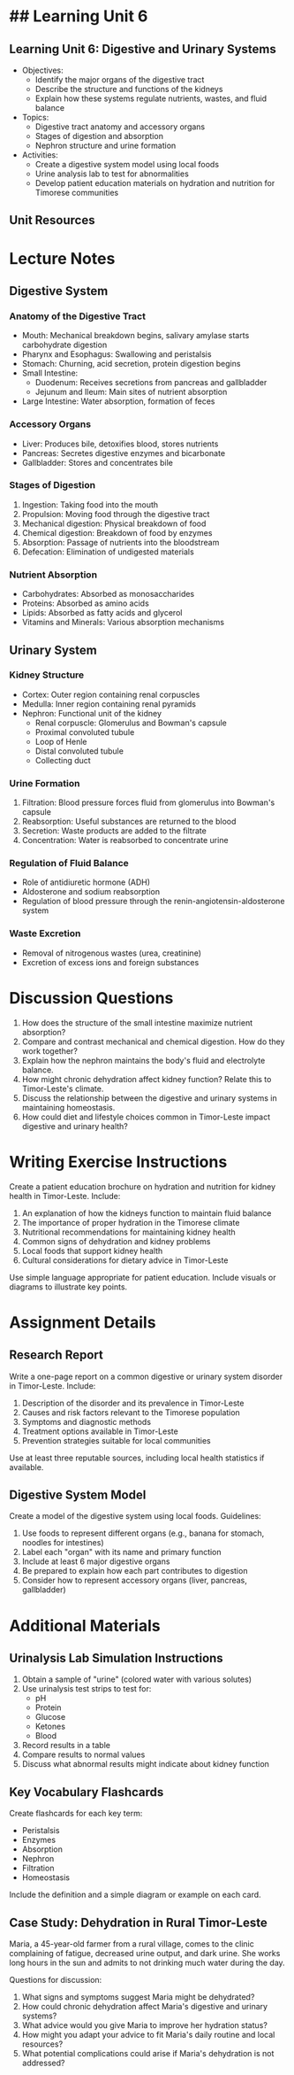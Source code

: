 # ## Learning Unit 6

## Learning Unit 6: Digestive and Urinary Systems
- Objectives:
  * Identify the major organs of the digestive tract
  * Describe the structure and functions of the kidneys
  * Explain how these systems regulate nutrients, wastes, and fluid balance
- Topics:
  * Digestive tract anatomy and accessory organs
  * Stages of digestion and absorption
  * Nephron structure and urine formation
- Activities:
  * Create a digestive system model using local foods
  * Urine analysis lab to test for abnormalities
  * Develop patient education materials on hydration and nutrition for Timorese communities

## Unit Resources

# Lecture Notes

## Digestive System

### Anatomy of the Digestive Tract

- Mouth: Mechanical breakdown begins, salivary amylase starts carbohydrate digestion
- Pharynx and Esophagus: Swallowing and peristalsis
- Stomach: Churning, acid secretion, protein digestion begins
- Small Intestine:
  * Duodenum: Receives secretions from pancreas and gallbladder
  * Jejunum and Ileum: Main sites of nutrient absorption
- Large Intestine: Water absorption, formation of feces

### Accessory Organs

- Liver: Produces bile, detoxifies blood, stores nutrients
- Pancreas: Secretes digestive enzymes and bicarbonate
- Gallbladder: Stores and concentrates bile

### Stages of Digestion

1. Ingestion: Taking food into the mouth
2. Propulsion: Moving food through the digestive tract
3. Mechanical digestion: Physical breakdown of food
4. Chemical digestion: Breakdown of food by enzymes
5. Absorption: Passage of nutrients into the bloodstream
6. Defecation: Elimination of undigested materials

### Nutrient Absorption

- Carbohydrates: Absorbed as monosaccharides
- Proteins: Absorbed as amino acids
- Lipids: Absorbed as fatty acids and glycerol
- Vitamins and Minerals: Various absorption mechanisms

## Urinary System

### Kidney Structure

- Cortex: Outer region containing renal corpuscles
- Medulla: Inner region containing renal pyramids
- Nephron: Functional unit of the kidney
  * Renal corpuscle: Glomerulus and Bowman's capsule
  * Proximal convoluted tubule
  * Loop of Henle
  * Distal convoluted tubule
  * Collecting duct

### Urine Formation

1. Filtration: Blood pressure forces fluid from glomerulus into Bowman's capsule
2. Reabsorption: Useful substances are returned to the blood
3. Secretion: Waste products are added to the filtrate
4. Concentration: Water is reabsorbed to concentrate urine

### Regulation of Fluid Balance

- Role of antidiuretic hormone (ADH)
- Aldosterone and sodium reabsorption
- Regulation of blood pressure through the renin-angiotensin-aldosterone system

### Waste Excretion

- Removal of nitrogenous wastes (urea, creatinine)
- Excretion of excess ions and foreign substances

# Discussion Questions

1. How does the structure of the small intestine maximize nutrient absorption?
2. Compare and contrast mechanical and chemical digestion. How do they work together?
3. Explain how the nephron maintains the body's fluid and electrolyte balance.
4. How might chronic dehydration affect kidney function? Relate this to Timor-Leste's climate.
5. Discuss the relationship between the digestive and urinary systems in maintaining homeostasis.
6. How could diet and lifestyle choices common in Timor-Leste impact digestive and urinary health?

# Writing Exercise Instructions

Create a patient education brochure on hydration and nutrition for kidney health in Timor-Leste. Include:

1. An explanation of how the kidneys function to maintain fluid balance
2. The importance of proper hydration in the Timorese climate
3. Nutritional recommendations for maintaining kidney health
4. Common signs of dehydration and kidney problems
5. Local foods that support kidney health
6. Cultural considerations for dietary advice in Timor-Leste

Use simple language appropriate for patient education. Include visuals or diagrams to illustrate key points.

# Assignment Details

## Research Report

Write a one-page report on a common digestive or urinary system disorder in Timor-Leste. Include:

1. Description of the disorder and its prevalence in Timor-Leste
2. Causes and risk factors relevant to the Timorese population
3. Symptoms and diagnostic methods
4. Treatment options available in Timor-Leste
5. Prevention strategies suitable for local communities

Use at least three reputable sources, including local health statistics if available.

## Digestive System Model

Create a model of the digestive system using local foods. Guidelines:

1. Use foods to represent different organs (e.g., banana for stomach, noodles for intestines)
2. Label each "organ" with its name and primary function
3. Include at least 6 major digestive organs
4. Be prepared to explain how each part contributes to digestion
5. Consider how to represent accessory organs (liver, pancreas, gallbladder)

# Additional Materials

## Urinalysis Lab Simulation Instructions

1. Obtain a sample of "urine" (colored water with various solutes)
2. Use urinalysis test strips to test for:
   - pH
   - Protein
   - Glucose
   - Ketones
   - Blood
3. Record results in a table
4. Compare results to normal values
5. Discuss what abnormal results might indicate about kidney function

## Key Vocabulary Flashcards

Create flashcards for each key term:
- Peristalsis
- Enzymes
- Absorption
- Nephron
- Filtration
- Homeostasis

Include the definition and a simple diagram or example on each card.

## Case Study: Dehydration in Rural Timor-Leste

Maria, a 45-year-old farmer from a rural village, comes to the clinic complaining of fatigue, decreased urine output, and dark urine. She works long hours in the sun and admits to not drinking much water during the day.

Questions for discussion:
1. What signs and symptoms suggest Maria might be dehydrated?
2. How could chronic dehydration affect Maria's digestive and urinary systems?
3. What advice would you give Maria to improve her hydration status?
4. How might you adapt your advice to fit Maria's daily routine and local resources?
5. What potential complications could arise if Maria's dehydration is not addressed?